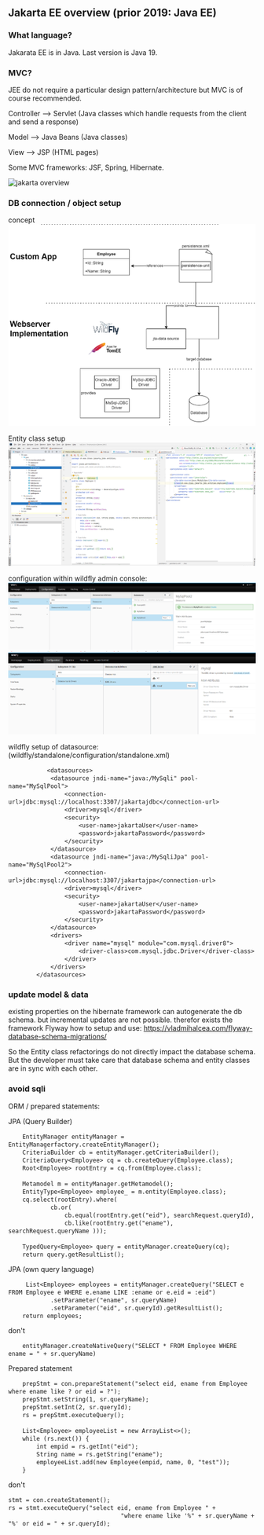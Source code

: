 ## Jakarta EE overview (prior 2019: Java EE)

### What language?
Jakarata EE is in Java. Last version is Java 19.

### MVC?
JEE do not require a particular design pattern/architecture but MVC is of course recommended.

Controller --> Servlet (Java classes which handle requests from the client and send a response)

Model --> Java Beans (Java classes)

View --> JSP (HTML pages)

Some MVC frameworks: JSF, Spring, Hibernate.

![jakarta overview](jakarta_overview.drawio.png)

### DB connection / object setup

concept
![db_connSetup](DbEntitySetup2.PNG)

Entity class setup
![db_connSetup](DbEntitySetup1.PNG)

configuration within wildfly admin console:
![db_connSetup](DbEntitySetup3.PNG)
![db_connSetup](DbEntitySetup4.PNG)

wildfly setup of datasource: (wildfly/standalone/configuration/standalone.xml)

               <datasources>
                <datasource jndi-name="java:/MySqli" pool-name="MySqlPool">
                    <connection-url>jdbc:mysql://localhost:3307/jakartajdbc</connection-url>
                    <driver>mysql</driver>
                    <security>
                        <user-name>jakartaUser</user-name>
                        <password>jakartaPassword</password>
                    </security>
                </datasource>
                <datasource jndi-name="java:/MySqliJpa" pool-name="MySqlPool2">
                    <connection-url>jdbc:mysql://localhost:3307/jakartajpa</connection-url>
                    <driver>mysql</driver>
                    <security>
                        <user-name>jakartaUser</user-name>
                        <password>jakartaPassword</password>
                    </security>
                </datasource>
                <drivers>
                    <driver name="mysql" module="com.mysql.driver8">
                        <driver-class>com.mysql.jdbc.Driver</driver-class>
                    </driver>
                </drivers>
            </datasources>

### update model & data
existing properties on the hibernate framework can autogenerate the db schema. but incremental updates are not possible. therefor exists the framework Flyway
how to setup and use: https://vladmihalcea.com/flyway-database-schema-migrations/

So the Entity class refactorings do not directly impact the database schema. But the developer must take care that database schema and entity classes are in sync with each other.

### avoid sqli

ORM / prepared statements:

JPA (Query Builder)

        EntityManager entityManager = EntityManagerfactory.createEntityManager();
        CriteriaBuilder cb = entityManager.getCriteriaBuilder();
        CriteriaQuery<Employee> cq = cb.createQuery(Employee.class);
        Root<Employee> rootEntry = cq.from(Employee.class);

        Metamodel m = entityManager.getMetamodel();
        EntityType<Employee> employee_ = m.entity(Employee.class);
        cq.select(rootEntry).where(
                cb.or(
                    cb.equal(rootEntry.get("eid"), searchRequest.queryId),
                    cb.like(rootEntry.get("ename"), searchRequest.queryName )));

        TypedQuery<Employee> query = entityManager.createQuery(cq);
        return query.getResultList();

JPA (own query language)

         List<Employee> employees = entityManager.createQuery("SELECT e FROM Employee e WHERE e.ename LIKE :ename or e.eid = :eid")
                .setParameter("ename", sr.queryName)
                .setParameter("eid", sr.queryId).getResultList();
        return employees;

don't 

        entityManager.createNativeQuery("SELECT * FROM Employee WHERE ename = " + sr.queryName)

Prepared statement 

        prepStmt = con.prepareStatement("select eid, ename from Employee where ename like ? or eid = ?");
        prepStmt.setString(1, sr.queryName);
        prepStmt.setInt(2, sr.queryId);
        rs = prepStmt.executeQuery();

        List<Employee> employeeList = new ArrayList<>();
        while (rs.next()) {
            int empid = rs.getInt("eid");
            String name = rs.getString("ename");
            employeeList.add(new Employee(empid, name, 0, "test"));
        }

don't

    stmt = con.createStatement();
    rs = stmt.executeQuery("select eid, ename from Employee " +
                                    "where ename like '%" + sr.queryName + "%' or eid = " + sr.queryId);
